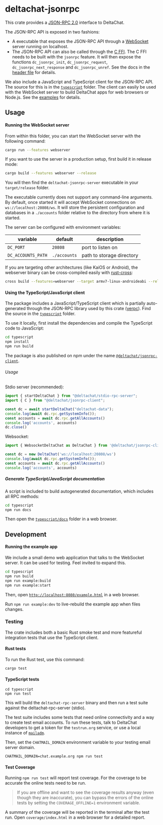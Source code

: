 # deltachat-jsonrpc

This crate provides a [JSON-RPC 2.0](https://www.jsonrpc.org/specification) interface to DeltaChat.

The JSON-RPC API is exposed in two fashions:

* A executable that exposes the JSON-RPC API through a [WebSocket](https://developer.mozilla.org/en-US/docs/Web/API/WebSockets_API) server running on localhost.
* The JSON-RPC API can also be called through the [C FFI](../deltachat-ffi). The C FFI needs to be built with the `jsonrpc` feature. It will then expose the functions `dc_jsonrpc_init`, `dc_jsonrpc_request`, `dc_jsonrpc_next_response` and `dc_jsonrpc_unref`. See the docs in the [header file](../deltachat-ffi/deltachat.h) for details.

We also include a JavaScript and TypeScript client for the JSON-RPC API. The source for this is in the [`typescript`](typescript) folder. The client can easily be used with the WebSocket server to build DeltaChat apps for web browsers or Node.js. See the [examples](typescript/example) for details.

## Usage

#### Running the WebSocket server

From within this folder, you can start the WebSocket server with the following command:

```sh
cargo run --features webserver
```

If you want to use the server in a production setup, first build it in release mode:

```sh
cargo build --features webserver --release
```
You will then find the `deltachat-jsonrpc-server` executable in your `target/release` folder.

The executable currently does not support any command-line arguments. By default, once started it will accept WebSocket connections on `ws://localhost:20808/ws`. It will store the persistent configuration and databases in a `./accounts` folder relative to the directory from where it is started.

The server can be configured with environment variables:

|variable|default|description|
|-|-|-|
|`DC_PORT`|`20808`|port to listen on|
|`DC_ACCOUNTS_PATH`|`./accounts`|path to storage directory|

If you are targeting other architectures (like KaiOS or Android), the webserver binary can be cross-compiled easily with [rust-cross](https://github.com/cross-rs/cross):

```sh
cross build --features=webserver --target armv7-linux-androideabi --release
```

#### Using the TypeScript/JavaScript client

The package includes a JavaScript/TypeScript client which is partially auto-generated through the JSON-RPC library used by this crate ([yerpc](https://github.com/Frando/yerpc/)). Find the source in the [`typescript`](typescript) folder. 

To use it locally, first install the dependencies and compile the TypeScript code to JavaScript:
```sh
cd typescript
npm install
npm run build
```

The package is also  published on npm under the name [`@deltachat/jsonrpc-client`](https://www.npmjs.com/package/@deltachat/jsonrpc-client).

###### Usage

Stdio server (recommended):
```typescript
import { startDeltaChat } from "@deltachat/stdio-rpc-server";
import { C } from "@deltachat/jsonrpc-client";

const dc = await startDeltaChat("deltachat-data");
console.log(await dc.rpc.getSystemInfo());
const accounts = await dc.rpc.getAllAccounts()
console.log('accounts', accounts)
dc.close()
```

Websocket:
```typescript
import { WebsocketDeltaChat as DeltaChat } from '@deltachat/jsonrpc-client''=

const dc = new DeltaChat('ws://localhost:20808/ws')
console.log(await dc.rpc.getSystemInfo());
const accounts = await dc.rpc.getAllAccounts()
console.log('accounts', accounts)
```

##### Generate TypeScript/JavaScript documentation

A script is included to build autogenerated documentation, which includes all RPC methods:
```sh
cd typescript
npm run docs
```
Then open the [`typescript/docs`](typescript/docs) folder in a web browser.

## Development

#### Running the example app

We include a small demo web application that talks to the WebSocket server. It can be used for testing. Feel invited to expand this.

```sh
cd typescript
npm run build
npm run example:build
npm run example:start
```
Then, open [`http://localhost:8080/example.html`](http://localhost:8080/example.html) in a web browser.

Run `npm run example:dev` to live-rebuild the example app when files changes.

### Testing

The crate includes both a basic Rust smoke test and more featureful integration tests that use the TypeScript client.

#### Rust tests

To run the Rust test, use this command:

```
cargo test
```

#### TypeScript tests

```
cd typescript
npm run test
```

This will build the `deltachat-rpc-server` binary and then run a test suite against the deltachat-rpc-server (stdio).

The test suite includes some tests that need online connectivity and a way to create test email accounts. To run these tests, talk to DeltaChat developers to get a token for the `testrun.org` service, or use a local instance of [`mailadm`](https://github.com/deltachat/docker-mailadm).

Then, set the `CHATMAIL_DOMAIN` environment variable to your testing email server domain.

```
CHATMAIL_DOMAIN=chat.example.org npm run test
```

#### Test Coverage

Running `npm run test` will report test coverage. For the coverage to be accurate the online tests need to be run.

> If you are offline and want to see the coverage results anyway (even though they are inaccurate), you can bypass the errors of the online tests by setting the `COVERAGE_OFFLINE=1` environment variable.

A summary of the coverage will be reported in the terminal after the test run. Open `coverage/index.html` in a web browser for a detailed report.
